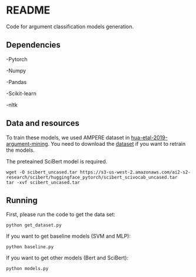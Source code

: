 # README

Code for argument classification models generation.

## Dependencies

-Pytorch 

-Numpy

-Pandas

-Scikit-learn

-nltk

## Data and resources

To train these models, we used AMPERE dataset in [hua-etal-2019-argument-mining](https://www.aclweb.org/anthology/N19-1219/). You need to download the [dataset](http://xinyuhua.github.io/Resources/naacl19/) if you want to retrain the models.

The preteained SciBert model is required.

```
wget -O scibert_uncased.tar https://s3-us-west-2.amazonaws.com/ai2-s2-research/scibert/huggingface_pytorch/scibert_scivocab_uncased.tar
tar -xvf scibert_uncased.tar
```

## Running

First, please run the code to get the data set:

```
python get_dataset.py
```

If you want to get baseline models (SVM and MLP):

```
python baseline.py
```

If you want to get other models (Bert and SciBert):

```
python models.py
```



